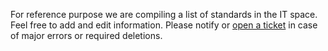 For reference purpose we are compiling a list of standards in the IT space. Feel free to add and edit information. Please notify or [open a ticket](https://github.com/arago/OGIT/issues/new) in case of major errors or required deletions.